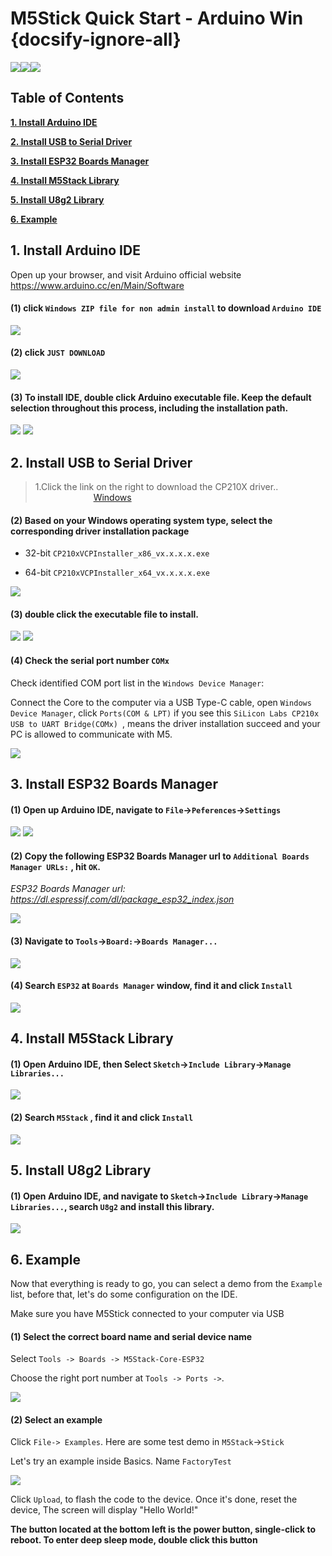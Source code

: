 # M5Stick Quick Start - Arduino Win {docsify-ignore-all}

<img src="assets/img/getting_started_pics/m5stick/stick_01.png"><img src="assets/img/getting_started_pics/m5stick/stick_06.png"><img src="assets/img/windows-logo.png">

## Table of Contents

**[1. Install Arduino IDE](#_1-install-Arduino-IDE)**

**[2. Install USB to Serial Driver](#_2-Install-USB-to-Serial-Driver)**

**[3. Install ESP32 Boards Manager](#_3-Install-ESP32-Boards-Manager)**

**[4. Install M5Stack Library](#_4-Install-M5Stack-Library)**

**[5. Install U8g2 Library](#_5-Install-U8g2-Library)**

**[6. Example](#_6-Example)**

## 1. Install Arduino IDE

<!-- *注意：如果已经安装了 IDE，请直接从[步骤 2](#_2-安装串口驱动) 开始。* -->

Open up your browser, and visit Arduino official website https://www.arduino.cc/en/Main/Software

#### (1) click `Windows ZIP file for non admin install` to download `Arduino IDE`

<img src="assets/img/getting_started_pics/m5stack_core/get_started_with_arduino_m5core/windows/arduino_cc_package.png">

#### (2) click `JUST DOWNLOAD`

<img src="assets/img/getting_started_pics/m5stack_core/get_started_with_arduino_m5core/windows/arduino_cc_package_02.png">

#### (3) To install IDE, double click Arduino executable file. Keep the default selection throughout this process, including the installation path.

<img src="assets/img/getting_started_pics/m5stack_core/get_started_with_arduino_m5core/windows/select_arduino_install_path.png">

<img src="assets/img/getting_started_pics/m5stack_core/get_started_with_arduino_m5core/windows/install_arduino_2.png">

## 2. Install USB to Serial Driver

>1.Click the link on the right to download the CP210X driver.. <a class="link" style="padding-left: 20%" href="https://m5stack.oss-cn-shenzhen.aliyuncs.com/resource/drivers/CP210x_VCP_Windows.zip" target="_blank" rel="noopener noreferrer"><img src="https://cdn.shopify.com/s/files/1/0056/7689/2250/files/windows_89cc6ea0-2a3c-4327-97e5-8f51f448c38b_icon.png?v=1557026574" alt="">Windows</a>

#### (2) Based on your Windows operating system type, select the corresponding driver installation package

* 32-bit  `CP210xVCPInstaller_x86_vx.x.x.x.exe`

* 64-bit  `CP210xVCPInstaller_x64_vx.x.x.x.exe`

<img src="assets/img/getting_started_pics/establish_serial_connection/windows_install_usb_driver01.png">

#### (3) double click the executable file to install.

<img src="assets/img/getting_started_pics/establish_serial_connection/windows_install_usb_driver02.png">

<img src="assets/img/getting_started_pics/establish_serial_connection/windows_install_usb_driver03.png">

#### (4) Check the serial port number `COMx`

Check identified COM port list in the `Windows Device Manager`:

Connect the Core to the computer via a USB Type-C cable, open `Windows Device Manager`, click `Ports(COM & LPT)` if you see this `SiLicon Labs CP210x USB to UART Bridge(COMx) `, means the driver installation succeed and your PC is allowed to communicate with M5.

<img src="assets/img/getting_started_pics/m5stack_core/get_started_with_arduino_m5core/windows/check_serial_port_01.png">

## 3. Install ESP32 Boards Manager

#### (1) Open up Arduino IDE, navigate to `File`->`Peferences`->`Settings`

<img src="assets/img/getting_started_pics/m5stack_core/get_started_with_arduino_m5core/windows/quick_start_arduino_win_01.png">

<img src="assets/img/getting_started_pics/m5stack_core/get_started_with_arduino_m5core/windows/quick_start_arduino_win_02.png">

#### (2) Copy the following ESP32 Boards Manager url to `Additional Boards Manager URLs:` , hit `OK`.

*ESP32 Boards Manager url: https://dl.espressif.com/dl/package_esp32_index.json*

<img src="assets/img/getting_started_pics/m5stack_core/get_started_with_arduino_m5core/windows/quick_start_arduino_win_03.png">

#### (3) Navigate to `Tools`->`Board:`->`Boards Manager...`

<img src="assets/img/getting_started_pics/m5stack_core/get_started_with_arduino_m5core/windows/quick_start_arduino_win_04.png">

#### (4) Search `ESP32` at `Boards Manager` window, find it and  click `Install`

<img src="assets/img/getting_started_pics/m5stack_core/get_started_with_arduino_m5core/windows/quick_start_arduino_win_05.png">

## 4. Install M5Stack Library

#### (1) Open Arduino IDE, then Select `Sketch`->`Include Library`->`Manage Libraries...`

<img src="assets/img/getting_started_pics/m5stack_core/get_started_with_arduino_m5core/windows/install_m5stack_lib_01.png">

#### (2)  Search `M5Stack`  , find it and click `Install`

<img src="assets/img/getting_started_pics/m5stack_core/get_started_with_arduino_m5core/windows/install_m5stack_lib_02.png">

## 5. Install U8g2 Library

#### (1) Open Arduino IDE, and navigate to  `Sketch`->`Include Library`->`Manage Libraries...`, search `U8g2` and install this library.

<img src="assets/img/getting_started_pics/m5stack_core/get_started_with_m5stick/install_u8g2.png">

## 6. Example

Now that everything is ready to go, you can select a demo from the `Example` list, before that, let's do some configuration on the IDE. 

Make sure you have M5Stick connected to your computer via USB

#### (1) Select the correct board name and serial device name

Select `Tools -> Boards -> M5Stack-Core-ESP32` 

Choose the right port number at  `Tools -> Ports ->`.

<img src="assets/img/getting_started_pics/m5stack_core/get_started_with_arduino_m5core/mac/quick_start_arduino_mac_10.png">

#### (2) Select an example

Click `File-> Examples`. Here are some test demo in `M5Stack`->`Stick`

Let's try an example inside Basics. Name `FactoryTest` 

<img src="assets/img/getting_started_pics/m5stick/m5stick_quick_start_arduino_mac_01.png">

Click `Upload`, to flash the code to the device. Once it's done, reset the device, The screen will display "Hello World!"

**The button located at the bottom left is the power button, single-click to  reboot. To enter deep sleep mode, double click this button**
